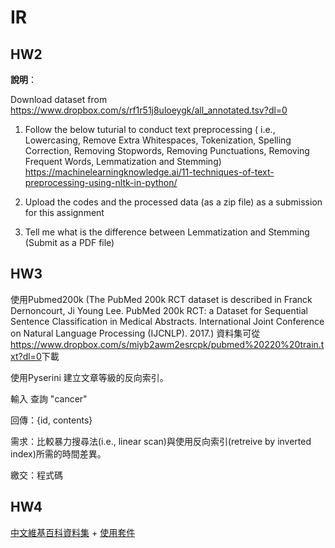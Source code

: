 # IR

## HW2

**說明**：

Download dataset from <https://www.dropbox.com/s/rf1r51j8uloeygk/all_annotated.tsv?dl=0>

1. Follow the below tuturial to conduct text preprocessing ( i.e., Lowercasing, Remove Extra Whitespaces, Tokenization, Spelling Correction, Removing Stopwords, Removing Punctuations, Removing Frequent Words, Lemmatization and Stemming)
https://machinelearningknowledge.ai/11-techniques-of-text-preprocessing-using-nltk-in-python/
 
2. Upload the codes and the processed data (as a zip file) as a submission for this assignment
 
3. Tell me what is the difference between Lemmatization and Stemming (Submit as a PDF file)

## HW3

使用Pubmed200k (The PubMed 200k RCT dataset is described in Franck Dernoncourt, Ji Young Lee. PubMed 200k RCT: a Dataset for Sequential Sentence Classification in Medical Abstracts. International Joint Conference on Natural Language Processing (IJCNLP). 2017.) 資料集可從 <https://www.dropbox.com/s/miyb2awm2esrcpk/pubmed%20220%20train.txt?dl=0>下載

使用Pyserini 建立文章等級的反向索引。

輸入 查詢 "cancer"

回傳：{id, contents}

需求：比較暴力搜尋法(i.e., linear scan)與使用反向索引(retreive by inverted index)所需的時間差異。

繳交：程式碼

## HW4

[中文維基百科資料集](https://www.dropbox.com/s/3yki5ntlq7igcej/wiki_article_list_2023_tra.json?dl=0) + [使用套件](https://github.com/castorini/pyserini)
